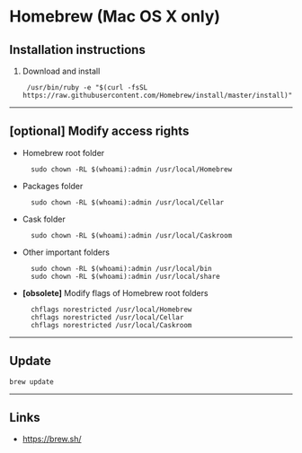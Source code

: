 
# Homebrew (Mac OS X only)

## Installation instructions

1. Download and install

		/usr/bin/ruby -e "$(curl -fsSL https://raw.githubusercontent.com/Homebrew/install/master/install)"

---

## **[optional]** Modify access rights

* Homebrew root folder

		sudo chown -RL $(whoami):admin /usr/local/Homebrew

* Packages folder

		sudo chown -RL $(whoami):admin /usr/local/Cellar

* Cask folder

		sudo chown -RL $(whoami):admin /usr/local/Caskroom

* Other important folders

		sudo chown -RL $(whoami):admin /usr/local/bin
		sudo chown -RL $(whoami):admin /usr/local/share

* **[obsolete]** Modify flags of Homebrew root folders

		chflags norestricted /usr/local/Homebrew
		chflags norestricted /usr/local/Cellar
		chflags norestricted /usr/local/Caskroom

---

## Update

	brew update

---

## Links

* https://brew.sh/

